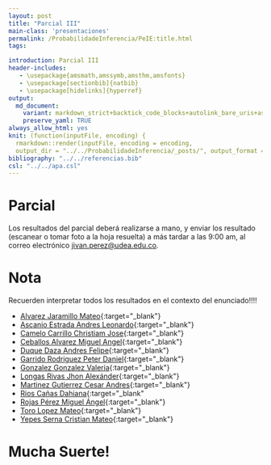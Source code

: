 ```yaml
---
layout: post
title: "Parcial III"
main-class: 'presentaciones'
permalink: /ProbabilidadeInferencia/PeIE:title.html
tags:

introduction: Parcial III
header-includes:
   - \usepackage{amsmath,amssymb,amsthm,amsfonts}
   - \usepackage[sectionbib]{natbib}
   - \usepackage[hidelinks]{hyperref}
output:
  md_document:
    variant: markdown_strict+backtick_code_blocks+autolink_bare_uris+ascii_identifiers+tex_math_single_backslash
    preserve_yaml: TRUE
always_allow_html: yes   
knit: (function(inputFile, encoding) {
  rmarkdown::render(inputFile, encoding = encoding,
  output_dir = "../../ProbabilidadeInferencia/_posts/", output_format = "all"  ) })
bibliography: "../../referencias.bib"
csl: "../../apa.csl"
---
```








# Parcial

Los resultados del parcial deberá realizarse a mano, y enviar los
resultado (escanear o tomar foto a la hoja resuelta) a más tardar a las
9:00 am, al correo electrónico
<a target="_blank" href="mailto:jivan.perez@udea.edu.co">
jivan.perez@udea.edu.co</a>.

# Nota

Recuerden interpretar todos los resultados en el contexto del
enunciado!!!!

-   [Alvarez Jaramillo
    Mateo](https://github.com/jiperezga/jiperezga.github.io/raw/master/Dataset/Parcial/P1001420406.pdf){:target="\_blank"}
-   [Ascanio Estrada Andres
    Leonardo](https://github.com/jiperezga/jiperezga.github.io/raw/master/Dataset/Parcial/P1065894729.pdf){:target="\_blank"}
-   [Camelo Carrillo Christiam
    Jose](https://github.com/jiperezga/jiperezga.github.io/raw/master/Dataset/Parcial/P1007665627.pdf){:target="\_blank"}
-   [Ceballos Alvarez Miguel
    Angel](https://github.com/jiperezga/jiperezga.github.io/raw/master/Dataset/Parcial/P1001226139.pdf){:target="\_blank"}
-   [Duque Daza Andres
    Felipe](https://github.com/jiperezga/jiperezga.github.io/raw/master/Dataset/Parcial/P1152706282.pdf){:target="\_blank"}
-   [Garrido Rodriguez Peter
    Daniel](https://github.com/jiperezga/jiperezga.github.io/raw/master/Dataset/Parcial/P1085952515.pdf){:target="\_blank"}
-   [Gonzalez Gonzalez
    Valeria](https://github.com/jiperezga/jiperezga.github.io/raw/master/Dataset/Parcial/P1000099730.pdf){:target="\_blank"}
-   [Longas Rivas Jhon
    Alexánder](https://github.com/jiperezga/jiperezga.github.io/raw/master/Dataset/Parcial/P1193326786.pdf){:target="\_blank"}
-   [Martinez Gutierrez Cesar
    Andres](https://github.com/jiperezga/jiperezga.github.io/raw/master/Dataset/Parcial/P1063082773.pdf){:target="\_blank"}
-   [Rios Cañas
    Dahiana](https://github.com/jiperezga/jiperezga.github.io/raw/master/Dataset/Parcial/P1001639373.pdf){:target="\_blank"
-   [Rojas Pérez Miguel
    Ángel](https://github.com/jiperezga/jiperezga.github.io/raw/master/Dataset/Parcial/P1000748322.pdf){:target="\_blank"}
-   [Toro Lopez
    Mateo](https://github.com/jiperezga/jiperezga.github.io/raw/master/Dataset/Parcial/P1001469363.pdf){:target="\_blank"}
-   [Yepes Serna Cristian
    Mateo](https://github.com/jiperezga/jiperezga.github.io/raw/master/Dataset/Parcial/P1007417936.pdf){:target="\_blank"}

<h1>
Mucha Suerte!
</h1>
